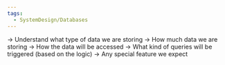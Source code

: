 ```yaml
---
tags:
  - SystemDesign/Databases
---
```

-> Understand what type of data we are storing
-> How much data we are storing
-> How the data will be accessed
-> What kind of queries will be triggered (based on the logic)
-> Any special feature we expect

